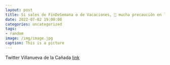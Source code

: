 ```yaml
---
layout: post
title: Si sales de FinDeSemana o de Vacaciones, 🙏 mucha precaución en la carretera. 🚗🏍️OperaciónSalida Verano httpst.co0hCamu8...
date: 2022-07-02 19:00:08
categories: uncategorized
tags:
- random
image: /img/image.jpg
caption: This is a picture
---
```

Twitter Villanueva de la Cañada [link](https://twitter.com/AytoVDLCanada/status/1542855762409672704)
